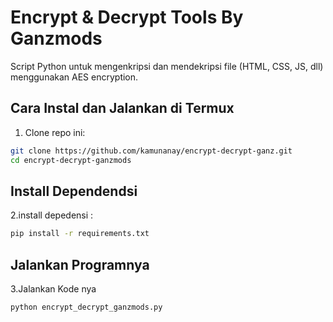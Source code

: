# Encrypt & Decrypt Tools By Ganzmods

Script Python untuk mengenkripsi dan mendekripsi file (HTML, CSS, JS, dll) menggunakan AES encryption.

## Cara Instal dan Jalankan di Termux

1. Clone repo ini:
```bash
git clone https://github.com/kamunanay/encrypt-decrypt-ganz.git
cd encrypt-decrypt-ganzmods
```

## Install Dependendsi

2.install depedensi :
```bash
pip install -r requirements.txt
```

## Jalankan Programnya 
3.Jalankan Kode nya
```bash
python encrypt_decrypt_ganzmods.py
```
